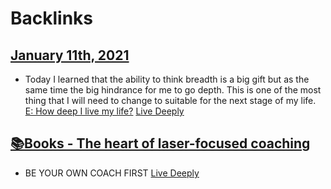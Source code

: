 
# Backlinks
## [January 11th, 2021](<January 11th, 2021.md>)
- Today I learned that the ability to think breadth is a big gift but as the same time the big hindrance for me to go depth. This is one of the most thing that I will need to change to suitable for the next stage of my life. [E: How deep I live my life?](<E: How deep I live my life?.md>) [Live Deeply](<Live Deeply.md>)

## [📚Books - The heart of laser-focused coaching](<📚Books - The heart of laser-focused coaching.md>)
- BE YOUR OWN COACH FIRST [Live Deeply](<Live Deeply.md>)

